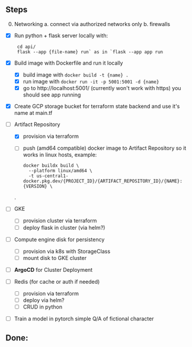 ## Steps

0. Networking
    a. connect via authorized networks only
    b. firewalls
- [x] Run python + flask server locally with:
        
       cd api/
       flask --app {file-name} run` as in `flask --app app run

- [x] Build image with Dockerfile and run it locally
    - [x] build image with  `docker build -t {name} .`
    - [x] run image with `docker run -it -p 5001:5001 -d {name}`
    - [x] go to http://localhost:5001/ (currently won't work with https) you should see app running

- [x] Create GCP storage bucket for terraform state backend and use it's name at main.tf

- [ ] Artifact Repository
    - [x] provision via terraform
    - [ ] push (amd64 compatible) docker image to Artifact Repository so it works in linux hosts, example:

          docker buildx build \
            --platform linux/amd64 \
            -t us-central1-docker.pkg.dev/{PROJECT_ID}/{ARTIFACT_REPOSITORY_ID}/{NAME}:{VERSION} \
  .
 

- [ ] GKE
    - [ ] provision cluster via terraform
    - [ ] deploy flask in cluster (via helm?)

- [ ] Compute engine disk for persistency
    - [ ] provision via k8s with StorageClass
    - [ ] mount disk to GKE cluster

- [ ] **ArgoCD** for Cluster Deployment

- [ ] Redis (for cache or auth if needed)
    - [ ] provision via terraform
    - [ ] deploy via helm?
    - [ ] CRUD in python

- [ ] Train a model in pytorch simple Q/A of fictional character 

## Done: 

